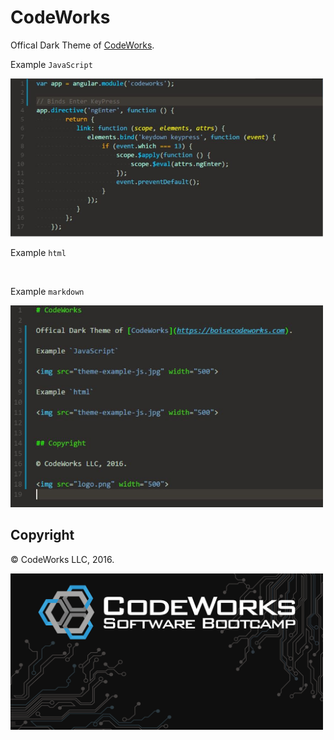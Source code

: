 # CodeWorks

Offical Dark Theme of [CodeWorks](https://boisecodeworks.com).

Example `JavaScript`

<img src="theme-example-js.jpg" width="500">

Example `html`

<img fsrc="theme-example-js.jpg" width="500">

Example `markdown`

<img src="theme-example-md.jpg" width="500">

## Copyright

© CodeWorks LLC, 2016.

<img src="logo.png" width="500">
